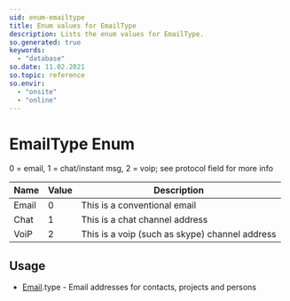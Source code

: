 ```yaml
---
uid: enum-emailtype
title: Enum values for EmailType
description: Lists the enum values for EmailType.
so.generated: true
keywords:
  - "database"
so.date: 11.02.2021
so.topic: reference
so.envir:
  - "onsite"
  - "online"
---
```


# EmailType Enum

0 = email, 1 = chat/instant msg, 2 = voip; see protocol field for more info

| Name | Value | Description |
|------|-------|-------------|
|Email|0|This is a conventional email|
|Chat|1|This is a chat channel address|
|VoiP|2|This is a voip (such as skype) channel address|

## Usage

* [Email](../email.md).type - Email addresses for contacts, projects and persons

